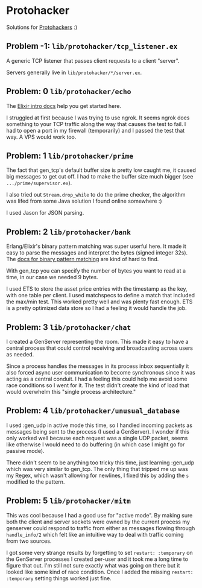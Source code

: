 # Protohacker

Solutions for [Protohackers](https://protohackers.com) :)

## Problem -1: `lib/protohacker/tcp_listener.ex`

A generic TCP listener that passes client requests to a client "server".

Servers generally live in `lib/protohacker/*/server.ex`.

## Problem: 0 `lib/protohacker/echo`

The [Elixir intro docs](https://elixir-lang.org/getting-started/mix-otp/task-and-gen-tcp.html) help you get started here.

I struggled at first because I was trying to use ngrok. It seems ngrok does something to your TCP traffic along the way that causes the test to fail. I had to open a port in my firewall (temporarily) and I passed the test that way. A VPS would work too.

## Problem: 1 `lib/protohacker/prime`

The fact that gen_tcp's default buffer size is pretty low caught me, it caused big messages to get cut off. I had to make the buffer size much bigger (see `.../prime/supervisor.ex`).

I also tried out `Stream.drop_while` to do the prime checker, the algorithm was lifed from some Java solution I found online somewhere :)

I used Jason for JSON parsing.

## Problem: 2 `lib/protohacker/bank`

Erlang/Elixir's binary pattern matching was super userful here. It made it easy to parse the messages and interpret the bytes (signed integer 32s). The [docs for binary pattern matching](https://hexdocs.pm/elixir/Kernel.SpecialForms.html#%3C%3C%3E%3E/1) are kind of hard to find.

With gen_tcp you can specify the number of bytes you want to read at a time, in our case we needed 9 bytes.

I used ETS to store the asset price entries with the timestamp as the key, with one table per client. I used matchspecs to define a match that included the max/min test. This worked pretty well and was plenty fast enough. ETS is a pretty optimized data store so I had a feeling it would handle the job.

## Problem: 3 `lib/protohacker/chat`

I created a GenServer representing the room. This made it easy to have a central process that could control receiving and broadcasting across users as needed.

Since a process handles the messages in its process inbox sequentially it also forced async user communication to become synchronous since it was acting as a central conduit. I had a feeling this could help me avoid some race conditions so I went for it. The test didn't create the kind of load that would overwhelm this "single process architecture."

## Problem: 4 `lib/protohacker/unusual_database`

I used :gen_udp in active mode this time, so I handled incoming packets as messages being sent to the process (I used a GenServer). I wonder if this only worked well because each request was a single UDP packet, seems like otherwise I would need to do buffering (in which case I might go for passive mode).

There didn't seem to be anything too tricky this time, just learning :gen_udp which was very similar to gen_tcp. The only thing that tripped me up was my Regex, which wasn't allowing for newlines, I fixed this by adding the `s` modified to the pattern.

## Problem: 5 `lib/protohacker/mitm`

This was cool because I had a good use for "active mode". By making sure both the client and server sockets were owned by the current process my genserver could respond to traffic from either as messages flowing through `handle_info/2` which felt like an intuitive way to deal with traffic coming from two sources.

I got some very strange results by forgetting to set `restart: :temporary` on the GenServer processes I created per-user and it took me a long time to figure that out. I'm still not sure exactly what was going on there but it looked like some kind of race condition. Once I added the missing `restart: :temporary` setting things worked just fine.
